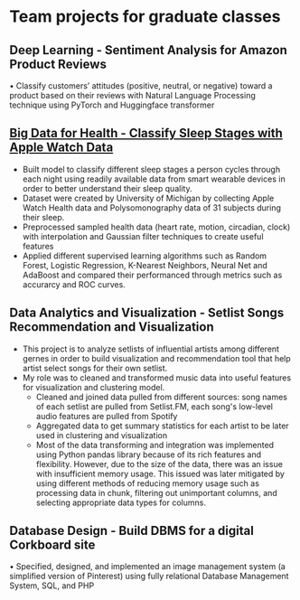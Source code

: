 # Team projects for graduate classes 

## Deep Learning - Sentiment Analysis for Amazon Product Reviews
• Classify customers’ attitudes (positive, neutral, or negative) toward a product based on their reviews with Natural Language Processing technique using PyTorch and Huggingface transformer

## [Big Data for Health - Classify Sleep Stages with Apple Watch Data](https://github.com/trantonnq/ClassifySleepStages)
- Built model to classify different sleep stages a person cycles through each night using readily available data from smart wearable devices in order to better understand their sleep quality. 
- Dataset were created by University of Michigan by collecting Apple Watch Health data and Polysomonography data of 31 subjects during their sleep.
- Preprocessed sampled health data (heart rate, motion, circadian, clock) with interpolation and Gaussian filter techniques to create useful features
- Applied different supervised learning algorithms such as Random Forest, Logistic Regression, K-Nearest Neighbors, Neural Net and AdaBoost and compared their performanced through metrics such as accurarcy and ROC curves. 

## Data Analytics and Visualization - Setlist Songs Recommendation and Visualization 
- This project is to analyze setlists of influential artists among different gernes in order to build visualization and recommendation tool that help artist select songs for their own setlist. 
- My role was to cleaned and transformed music data into useful features for visualization and clustering model.
  - Cleaned and joined data pulled from different sources: song names of each setlist are pulled from Setlist.FM, each song's low-level audio features are pulled from Spotify
  - Aggregated data to get summary statistics for each artist to be later used in clustering and visualization
  - Most of the data transforming and integration was implemented using Python pandas library because of its rich features and flexibility. However, due to the size of
the data, there was an issue with insufficient memory usage. This issued was later mitigated by using different methods of reducing memory usage such as processing
data in chunk, filtering out unimportant columns, and selecting appropriate data types for columns.

## Database Design - Build DBMS for a digital Corkboard site 
• Specified, designed, and implemented an image management system (a simplified version of Pinterest) using fully relational Database Management System, SQL, and PHP
